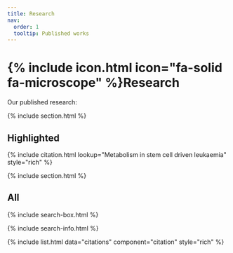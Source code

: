 ```yaml
---
title: Research
nav:
  order: 1
  tooltip: Published works
---
```


# {% include icon.html icon="fa-solid fa-microscope" %}Research

Our published research:

{% include section.html %}

## Highlighted

{% include citation.html lookup="Metabolism in stem cell driven leukaemia" style="rich" %}

{% include section.html %}

## All

{% include search-box.html %}

{% include search-info.html %}

{% include list.html data="citations" component="citation" style="rich" %}
